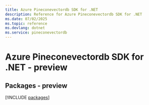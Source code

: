 ```yaml
---
title: Azure Pineconevectordb SDK for .NET
description: Reference for Azure Pineconevectordb SDK for .NET
ms.date: 07/02/2025
ms.topic: reference
ms.devlang: dotnet
ms.service: pineconevectordb
---
```

# Azure Pineconevectordb SDK for .NET - preview
## Packages - preview
[!INCLUDE [packages](pineconevectordb-index.md)]